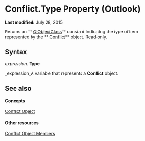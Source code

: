 
# Conflict.Type Property (Outlook)

 **Last modified:** July 28, 2015

Returns an  ** [OlObjectClass](33d724b3-df3c-2a7f-a80f-93b66d96f588.md)** constant indicating the type of item represented by the ** [Conflict](a7c8f12a-08ba-9fff-60b8-a02d1c7f6f33.md)** object. Read-only.

## Syntax

 _expression_. **Type**

 _expression_A variable that represents a  **Conflict** object.


## See also


#### Concepts


 [Conflict Object](a7c8f12a-08ba-9fff-60b8-a02d1c7f6f33.md)
#### Other resources


 [Conflict Object Members](1edc695c-4cf7-1606-ca82-7eecaa09f25d.md)
